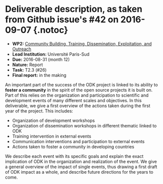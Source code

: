 # Deliverable description, as taken from Github issue's #42 on 2016-09-07 {.notoc}

- **WP2:** [Community Building, Training, Dissemination, Exploitation, and Outreach](https://github.com/OpenDreamKit/OpenDreamKit/tree/master/WP2)
- **Lead Institution:** Université Paris-Sud
- **Due:** 2016-08-31 (month 12)
- **Nature:** Report
- **Task:** T2.3 (#26)
- **Final report:** in the making

An important part of the success of the ODK project is linked to its ability to **foster a community** in the spirit of the open source projects it is built on. Part of this relies on the organization and participation to scientific and development events of many different scales and objectives. In this deliverable, we give a first overview of the actions taken during the first year of the project. This includes:

* Organization of development workshops 
* Organization of dissemination workshops in different thematic linked to ODK 
* Training intervention in external events 
* Communication interventions and participation to external events
* Actions taken to foster a community in developing countries

We describe each event with its specific goals and explain the exact implication of ODK in the organization and realization of the event. We give a general overview of the impact of single events, thus drawing a first draft of ODK impact as a whole, and describe future directions for the years to come.

